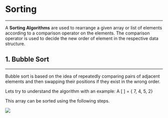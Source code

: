 # Sorting
---
A **Sorting Algorithms** are used to rearrange a given array or list of elements according to a comparison operator on the elements. The comparison operator is used to decide the new order of element in the respective data structure.


## 1. Bubble Sort
---
Bubble sort is based on the idea of repeatedly comparing pairs of adjacent elements and then swapping their positions if they exist in the wrong order.

Lets try to understand the algorithm with an example:
A [ ] = { 7, 4, 5, 2}

This array can be sorted using the following steps.

![](https://raw.githubusercontent.com/shaheemMPM/Algorithms-Implementation/tree/master/Sorting/Assets/bubble_1.png)
